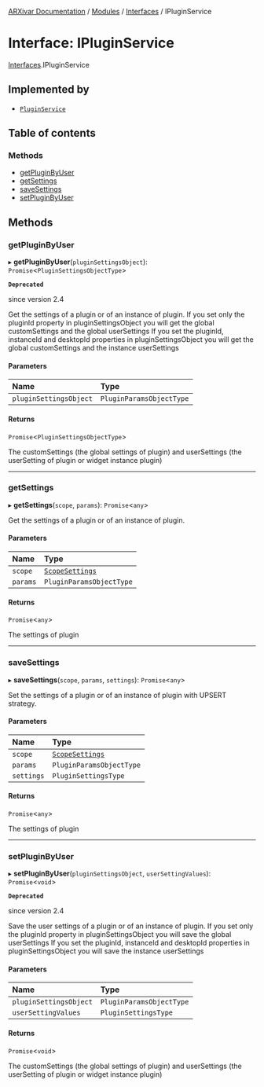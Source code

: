 [ARXivar Documentation](../README.md) / [Modules](../modules.md) / [Interfaces](../modules/Interfaces.md) / IPluginService

# Interface: IPluginService

[Interfaces](../modules/Interfaces.md).IPluginService

## Implemented by

- [`PluginService`](../classes/PluginService.PluginService.md)

## Table of contents

### Methods

- [getPluginByUser](Interfaces.IPluginService.md#getpluginbyuser)
- [getSettings](Interfaces.IPluginService.md#getsettings)
- [saveSettings](Interfaces.IPluginService.md#savesettings)
- [setPluginByUser](Interfaces.IPluginService.md#setpluginbyuser)

## Methods

### getPluginByUser

▸ **getPluginByUser**(`pluginSettingsObject`): `Promise`<`PluginSettingsObjectType`\>

**`Deprecated`**

since version 2.4

Get the settings of a plugin or of an instance of plugin.
If you set only the pluginId property in pluginSettingsObject you will get the global customSettings and the global userSettings
If you set the pluginId, instanceId and desktopId properties in pluginSettingsObject you will get the global customSettings and the instance userSettings

#### Parameters

| Name | Type |
| :------ | :------ |
| `pluginSettingsObject` | `PluginParamsObjectType` |

#### Returns

`Promise`<`PluginSettingsObjectType`\>

The customSettings (the global settings of plugin) and userSettings (the userSetting of plugin or widget instance plugin)

___

### getSettings

▸ **getSettings**(`scope`, `params`): `Promise`<`any`\>

Get the settings of a plugin or of an instance of plugin.

#### Parameters

| Name | Type |
| :------ | :------ |
| `scope` | [`ScopeSettings`](../modules/Interfaces.md#scopesettings) |
| `params` | `PluginParamsObjectType` |

#### Returns

`Promise`<`any`\>

The settings of plugin

___

### saveSettings

▸ **saveSettings**(`scope`, `params`, `settings`): `Promise`<`any`\>

Set the settings of a plugin or of an instance of plugin with UPSERT strategy.

#### Parameters

| Name | Type |
| :------ | :------ |
| `scope` | [`ScopeSettings`](../modules/Interfaces.md#scopesettings) |
| `params` | `PluginParamsObjectType` |
| `settings` | `PluginSettingsType` |

#### Returns

`Promise`<`any`\>

The settings of plugin

___

### setPluginByUser

▸ **setPluginByUser**(`pluginSettingsObject`, `userSettingValues`): `Promise`<`void`\>

**`Deprecated`**

since version 2.4

Save the user settings of a plugin or of an instance of plugin.
If you set only the pluginId property in pluginSettingsObject you will save the global userSettings
If you set the pluginId, instanceId and desktopId properties in pluginSettingsObject you will save the instance userSettings

#### Parameters

| Name | Type |
| :------ | :------ |
| `pluginSettingsObject` | `PluginParamsObjectType` |
| `userSettingValues` | `PluginSettingsType` |

#### Returns

`Promise`<`void`\>

The customSettings (the global settings of plugin) and userSettings (the userSetting of plugin or widget instance plugin)
